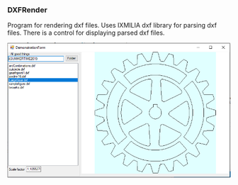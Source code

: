 ﻿### DXFRender

Program for rendering dxf files. Uses IXMILIA dxf library for parsing dxf files.
There is a control for displaying parsed dxf files.

![](./DXFRender.PNG)